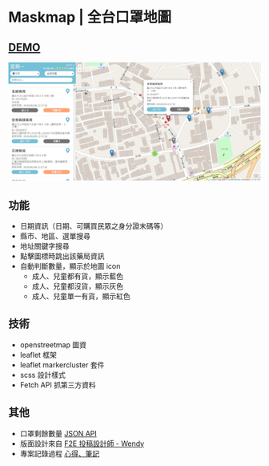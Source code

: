 # Maskmap | 全台口罩地圖
## [DEMO](https://physicx594.github.io/MaskMap/)
<img src="https://github.com/physicx594/MaskMap/blob/master/README._img.jpg"  width=1000  />

## 功能
  - 日期資訊（日期、可購買民眾之身分證末碼等）
  - 縣市、地區、選單搜尋
  - 地址關鍵字搜尋
  - 點擊圖標時跳出該藥局資訊
  - 自動判斷數量，顯示於地圖 icon
    - 成人、兒童都有貨，顯示藍色
    - 成人、兒童都沒貨，顯示灰色
    - 成人、兒童單一有貨，顯示紅色

## 技術
  - openstreetmap 圖資
  - leaflet 框架
  - leaflet markercluster 套件
  - scss 設計樣式
  - Fetch API 抓第三方資料 

## 其他
  - 口罩剩餘數量 [JSON API](https://raw.githubusercontent.com/kiang/pharmacies/master/json/points.json)
  - 版面設計來自 [F2E 投稿設計師 - Wendy](https://challenge.thef2e.com/user/2259)
  - 專案記錄過程 [心得、筆記](https://www.notion.so/Maskmap-e8f3ecc1863c4c948276ac2a6e9386f1) 

